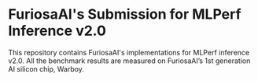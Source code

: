 # FuriosaAI's Submission for MLPerf Inference v2.0

This repository contains FuriosaAI's implementations for MLPerf inference v2.0. All the benchmark results are measured
on FuriosaAI’s 1st generation AI silicon chip, Warboy.